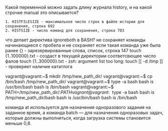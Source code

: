 Какой переменной можно задать длину журнала history, и на какой строчке manual это описывается?

	1. HISTFILESIZE - максимальное число строк в файле истории для сохранения, строка 692
	2. HISTSIZE - число команд для сохранения, строка 703

что делает директива ignoreboth в BASH?
	 не сохраняет команды начинающиеся с пробела и не сохраняет если такая команда уже была ранее 
{} - зарезервированные слова, список, строка 147
touch {1..100000}.txt - создаст в текущей директории соответсвющее число фалов
touch {1..300000}.txt - zsh: argument list too long: touch
[[ -d /tmp ]] - проверяет наличие кататлога

vagrant@vagrant:~$ mkdir /tmp/new_path_dir/
vagrant@vagrant:~$ cp /bin/bash /tmp/new_path_dir/
vagrant@vagrant:~$ type -a bash
bash is /usr/bin/bash
bash is /bin/bash
vagrant@vagrant:~$ PATH=/tmp/new_path_dir/:$PATH
vagrant@vagrant:~$ type -a bash
bash is /tmp/new_path_dir/bash
bash is /usr/bin/bash
bash is /bin/bash

команда at используется для назначения одноразового задания на заданное время, а команда batch — для назначения одноразовых задач, 
которые должны выполняться, когда загрузка системы становится меньше 0,8.

